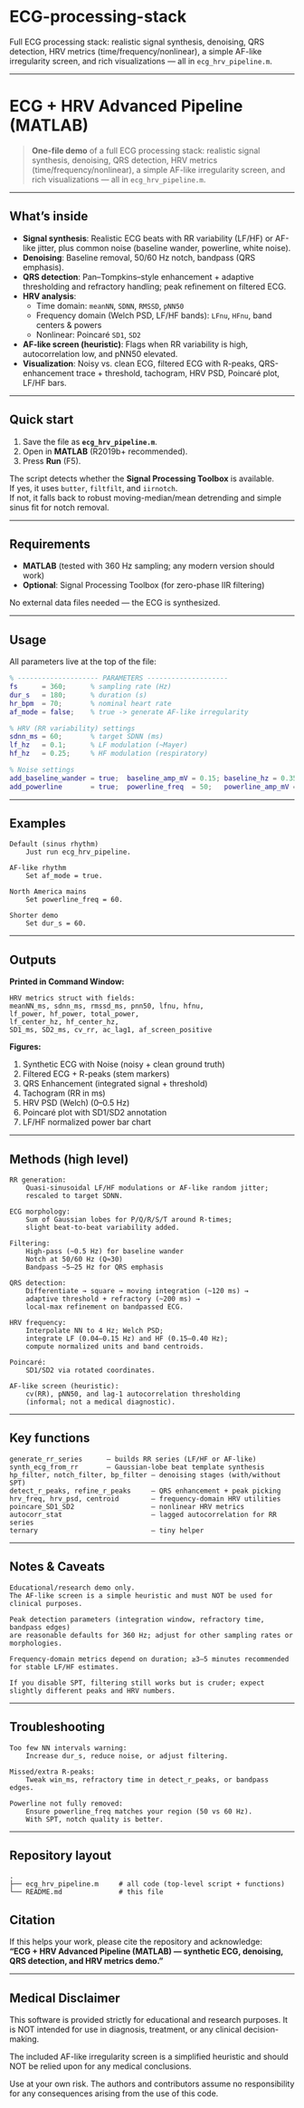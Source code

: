 # ECG-processing-stack

Full ECG processing stack: realistic signal synthesis, denoising, QRS detection, HRV metrics (time/frequency/nonlinear), a simple AF-like irregularity screen, and rich visualizations — all in `ecg_hrv_pipeline.m`.

---

# ECG + HRV Advanced Pipeline (MATLAB)

> **One-file demo** of a full ECG processing stack: realistic signal synthesis, denoising, QRS detection, HRV metrics (time/frequency/nonlinear), a simple AF-like irregularity screen, and rich visualizations — all in `ecg_hrv_pipeline.m`.

---

##  What’s inside

- **Signal synthesis**: Realistic ECG beats with RR variability (LF/HF) or AF-like jitter, plus common noise (baseline wander, powerline, white noise).
- **Denoising**: Baseline removal, 50/60 Hz notch, bandpass (QRS emphasis).
- **QRS detection**: Pan–Tompkins–style enhancement + adaptive thresholding and refractory handling; peak refinement on filtered ECG.
- **HRV analysis**:
  - Time domain: `meanNN`, `SDNN`, `RMSSD`, `pNN50`
  - Frequency domain (Welch PSD, LF/HF bands): `LFnu`, `HFnu`, band centers & powers
  - Nonlinear: Poincaré `SD1`, `SD2`
- **AF-like screen (heuristic)**: Flags when RR variability is high, autocorrelation low, and pNN50 elevated.
- **Visualization**: Noisy vs. clean ECG, filtered ECG with R-peaks, QRS-enhancement trace + threshold, tachogram, HRV PSD, Poincaré plot, LF/HF bars.

---

##  Quick start

1. Save the file as **`ecg_hrv_pipeline.m`**.
2. Open in **MATLAB** (R2019b+ recommended).
3. Press **Run** (F5).

The script detects whether the **Signal Processing Toolbox** is available.  
If yes, it uses `butter`, `filtfilt`, and `iirnotch`.  
If not, it falls back to robust moving-median/mean detrending and simple sinus fit for notch removal.

---

##  Requirements

- **MATLAB** (tested with 360 Hz sampling; any modern version should work)
- **Optional**: Signal Processing Toolbox (for zero-phase IIR filtering)

No external data files needed — the ECG is synthesized.

---

## Usage

All parameters live at the top of the file:

```matlab
% -------------------- PARAMETERS --------------------
fs      = 360;      % sampling rate (Hz)
dur_s   = 180;      % duration (s)
hr_bpm  = 70;       % nominal heart rate
af_mode = false;    % true -> generate AF-like irregularity

% HRV (RR variability) settings
sdnn_ms = 60;       % target SDNN (ms)
lf_hz   = 0.1;      % LF modulation (~Mayer)
hf_hz   = 0.25;     % HF modulation (respiratory)

% Noise settings
add_baseline_wander = true;  baseline_amp_mV = 0.15; baseline_hz = 0.35;
add_powerline       = true;  powerline_freq  = 50;   powerline_amp_mV = 0.05;
```

---

##  Examples

```text
Default (sinus rhythm)
    Just run ecg_hrv_pipeline.

AF-like rhythm
    Set af_mode = true.

North America mains
    Set powerline_freq = 60.

Shorter demo
    Set dur_s = 60.
```

---

##  Outputs

**Printed in Command Window:**

```text
HRV metrics struct with fields:
meanNN_ms, sdnn_ms, rmssd_ms, pnn50, lfnu, hfnu,
lf_power, hf_power, total_power,
lf_center_hz, hf_center_hz,
SD1_ms, SD2_ms, cv_rr, ac_lag1, af_screen_positive
```

**Figures:**

1. Synthetic ECG with Noise (noisy + clean ground truth)  
2. Filtered ECG + R-peaks (stem markers)  
3. QRS Enhancement (integrated signal + threshold)  
4. Tachogram (RR in ms)  
5. HRV PSD (Welch) (0–0.5 Hz)  
6. Poincaré plot with SD1/SD2 annotation  
7. LF/HF normalized power bar chart  

---

##  Methods (high level)

```text
RR generation:
    Quasi-sinusoidal LF/HF modulations or AF-like random jitter;
    rescaled to target SDNN.

ECG morphology:
    Sum of Gaussian lobes for P/Q/R/S/T around R-times;
    slight beat-to-beat variability added.

Filtering:
    High-pass (~0.5 Hz) for baseline wander
    Notch at 50/60 Hz (Q≈30)
    Bandpass ~5–25 Hz for QRS emphasis

QRS detection:
    Differentiate → square → moving integration (~120 ms) →
    adaptive threshold + refractory (~200 ms) →
    local-max refinement on bandpassed ECG.

HRV frequency:
    Interpolate NN to 4 Hz; Welch PSD;
    integrate LF (0.04–0.15 Hz) and HF (0.15–0.40 Hz);
    compute normalized units and band centroids.

Poincaré:
    SD1/SD2 via rotated coordinates.

AF-like screen (heuristic):
    cv(RR), pNN50, and lag-1 autocorrelation thresholding
    (informal; not a medical diagnostic).
```

---

##  Key functions

```text
generate_rr_series      — builds RR series (LF/HF or AF-like)
synth_ecg_from_rr       — Gaussian-lobe beat template synthesis
hp_filter, notch_filter, bp_filter — denoising stages (with/without SPT)
detect_r_peaks, refine_r_peaks     — QRS enhancement + peak picking
hrv_freq, hrv_psd, centroid        — frequency-domain HRV utilities
poincare_SD1_SD2                   — nonlinear HRV metrics
autocorr_stat                      — lagged autocorrelation for RR series
ternary                            — tiny helper
```

---

##  Notes & Caveats

```text
Educational/research demo only.
The AF-like screen is a simple heuristic and must NOT be used for clinical purposes.

Peak detection parameters (integration window, refractory time, bandpass edges)
are reasonable defaults for 360 Hz; adjust for other sampling rates or morphologies.

Frequency-domain metrics depend on duration; ≥3–5 minutes recommended for stable LF/HF estimates.

If you disable SPT, filtering still works but is cruder; expect slightly different peaks and HRV numbers.
```

---

##  Troubleshooting

```text
Too few NN intervals warning:
    Increase dur_s, reduce noise, or adjust filtering.

Missed/extra R-peaks:
    Tweak win_ms, refractory time in detect_r_peaks, or bandpass edges.

Powerline not fully removed:
    Ensure powerline_freq matches your region (50 vs 60 Hz).
    With SPT, notch quality is better.
```

---

##  Repository layout

```text
.
├── ecg_hrv_pipeline.m     # all code (top-level script + functions)
└── README.md              # this file
```


##  Citation

If this helps your work, please cite the repository and acknowledge:  
**“ECG + HRV Advanced Pipeline (MATLAB) — synthetic ECG, denoising, QRS detection, and HRV metrics demo.”**

---

##  Medical Disclaimer


This software is provided strictly for educational and research purposes.
It is NOT intended for use in diagnosis, treatment, or any clinical decision-making.

The included AF-like irregularity screen is a simplified heuristic and should NOT be relied upon
for any medical conclusions.

Use at your own risk. The authors and contributors assume no responsibility
for any consequences arising from the use of this code.






